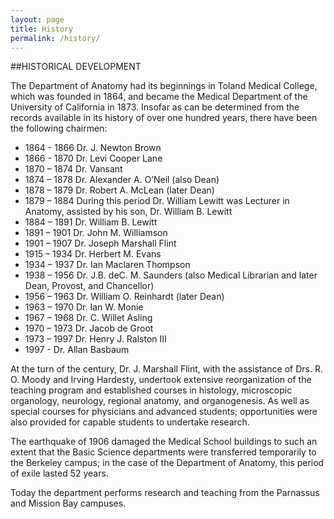 ```yaml
---
layout: page
title: History
permalink: /history/
---
```


##HISTORICAL DEVELOPMENT

The Department of Anatomy had its beginnings in Toland Medical College, which was founded in 1864, and became the Medical Department of the University of California in 1873.  Insofar as can be determined from the records available in its history of over one hundred years, there have been the following chairmen:

- 1864 - 1866	Dr. J. Newton Brown
- 1866 - 1870	Dr. Levi Cooper Lane
- 1870 – 1874	Dr. Vansant
- 1874 – 1878	Dr. Alexander A. O’Neil (also Dean)
- 1878 – 1879	Dr. Robert A. McLean (later Dean)
- 1879 – 1884	During this period Dr. William Lewitt was Lecturer in Anatomy, assisted by his son, Dr. William B. Lewitt
- 1884 – 1891	Dr. William B. Lewitt
- 1891 – 1901	Dr. John M. Williamson
- 1901 – 1907	Dr. Joseph Marshall Flint
- 1915 – 1934	Dr. Herbert M. Evans
- 1934 – 1937	Dr. Ian Maclaren Thompson
- 1938 – 1956	Dr. J.B. deC. M. Saunders (also Medical Librarian and later Dean, Provost, and Chancellor)
- 1956 – 1963	Dr. William O. Reinhardt (later Dean)
- 1963 – 1970	Dr. Ian W. Monie
- 1967 – 1968	Dr. C. Willet Asling
- 1970 – 1973	Dr. Jacob de Groot
- 1973 – 1997	Dr. Henry J. Ralston III
- 1997 - 	Dr. Allan Basbaum

At the turn of the century, Dr. J. Marshall Flint, with the assistance of Drs. R. O. Moody and Irving Hardesty, undertook extensive reorganization of the teaching program and established courses in histology, microscopic organology, neurology, regional anatomy, and organogenesis. As well as special courses for physicians and advanced students; opportunities were also provided for capable students to undertake research.

The earthquake of 1906 damaged the Medical School buildings to such an extent that the Basic Science departments were transferred temporarily to the Berkeley campus; in the case of the Department of Anatomy, this period of exile lasted 52 years.
	
Today the department performs research and teaching from the Parnassus and Mission Bay campuses.

